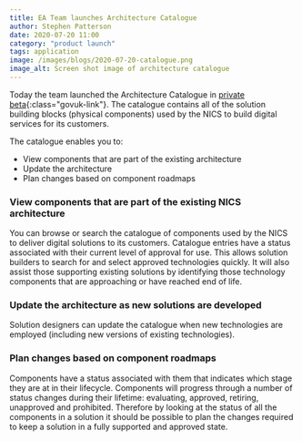 ```yaml
---
title: EA Team launches Architecture Catalogue
author: Stephen Patterson
date: 2020-07-20 11:00
category: "product launch"
tags: application
image: /images/blogs/2020-07-20-catalogue.png
image_alt: Screen shot image of architecture catalogue
---
```


Today the team launched the Architecture Catalogue in [private beta](https://www.gov.uk/service-manual/agile-delivery/how-the-beta-phase-works){:class="govuk-link"}. The catalogue contains all of the solution building blocks (physical components) used by the NICS to build digital services for its customers.

The catalogue enables you to:

- View components that are part of the existing architecture
- Update the architecture
- Plan changes based on component roadmaps

### View components that are part of the existing NICS architecture

You can browse or search the catalogue of components used by the NICS to deliver digital solutions to its customers. Catalogue entries have a status associated with their current level of approval for use. This allows solution builders to search for and select approved technologies quickly. It will also assist those supporting existing solutions by identifying those technology components that are approaching or have reached end of life.

### Update the architecture as new solutions are developed

Solution designers can update the catalogue when new technologies are employed (including new versions of existing technologies).

### Plan changes based on component roadmaps

Components have a status associated with them that indicates which stage they are at in their lifecycle. Components will progress through a number of status changes during their lifetime: evaluating, approved, retiring, unapproved and prohibited. Therefore by looking at the status of all the components in a solution it should be possible to plan the changes required to keep a solution in a fully supported and approved state.
